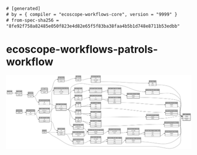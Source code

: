 ```
# [generated]
# by = { compiler = "ecoscope-workflows-core", version = "9999" }
# from-spec-sha256 = "8fe92f758a82485e050f823e4d82e65f5f83ba38faa4b5b1d748e8711b53edbb"

```
# ecoscope-workflows-patrols-workflow

![](graph.png)
